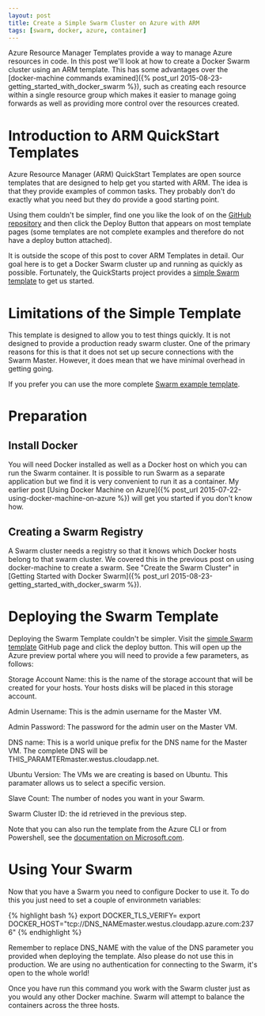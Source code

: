 ```yaml
---
layout: post
title: Create a Simple Swarm Cluster on Azure with ARM
tags: [swarm, docker, azure, container]
---
```


Azure Resource Manager Templates provide a way to manage Azure
resources in code. In this post we'll look at how to create a Docker
Swarm cluster using an ARM template. This has some advantages over the
[docker-machine commands examined]({% post_url 2015-08-23-getting_started_with_docker_swarm %}), such as creating each
resource within a single resource group which makes it easier to
manage going forwards as well as providing more control over the
resources created.

# Introduction to ARM QuickStart Templates

Azure Resource Manager (ARM) QuickStart Templates are open source
templates that are designed to help get you started with ARM. The idea
is that they provide examples of common tasks. They probably don't do
exactly what you need but they do provide a good starting point.

Using them couldn't be simpler, find one you like the look of on the
[GitHub
repository](https://github.com/Azure/azure-quickstart-templates) and
then click the Deploy Button that appears on most template pages (some
templates are not complete examples and therefore do not have a deploy
button attached).

It is outside the scope of this post to cover ARM Templates in
detail. Our goal here is to get a Docker Swarm cluster up and running
as quickly as possible. Fortunately, the QuickStarts project provides
a [simple Swarm
template](https://github.com/Azure/azure-quickstart-templates/tree/master/docker-simple-on-ubuntu)
to get us started.

# Limitations of the Simple Template

This template is designed to allow you to test things quickly. It is
not designed to provide a production ready swarm cluster. One of the
primary reasons for this is that it does not set up secure connections
with the Swarm Master. However, it does mean that we have minimal
overhead in getting going.

If you prefer you can use the more complete [Swarm example
template](https://github.com/Azure/azure-quickstart-templates/tree/master/docker-swarm-cluster).

# Preparation

## Install Docker

You will need Docker installed as well as a Docker host on which you
can run the Swarm container. It is possible to run Swarm as a separate
application but we find it is very convenient to run it as a
container. My earlier post [Using Docker Machine on Azure]({% post_url 2015-07-22-using-docker-machine-on-azure %}) will get you started
if you don't know how.

## Creating a Swarm Registry

A Swarm cluster needs a registry so that it knows which Docker hosts
belong to that swarm cluster. We covered this in the previous post on
using docker-machine to create a swarm. See "Create the Swarm Cluster"
in [Getting Started with Docker Swarm]({% post_url 2015-08-23-getting_started_with_docker_swarm %}).

# Deploying the Swarm Template

Deploying the Swarm Template couldn't be simpler. Visit the [simple
Swarm
template](https://github.com/Azure/azure-quickstart-templates/tree/master/docker-simple-on-ubuntu)
GitHub page and click the deploy button. This will open up the Azure preview portal where you will need to provide a few parameters, as follows:

Storage Account Name: this is the name of the storage account that
will be created for your hosts. Your hosts disks will be placed in
this storage account.

Admin Username: This is the admin username for the Master VM.

Admin Password: The password for the admin user on the Master VM.

DNS name: This is a world unique prefix for the DNS name for the
Master VM. The complete DNS will be
THIS_PARAMTERmaster.westus.cloudapp.net.

Ubuntu Version: The VMs we are creating is based on Ubuntu. This
paramater allows us to select a specific version.

Slave Count: The number of nodes you want in your Swarm.

Swarm Cluster ID: the id retrieved in the previous step.

Note that you can also run the template from the Azure CLI or from
Powershell, see the [documentation on Microsoft.com](http://azure.microsoft.com/en-us/documentation/templates/docker-swarm-cluster-simple/).

# Using Your Swarm

Now that you have a Swarm you need to configure Docker to use it. To
do this you just need to set a couple of environmetn variables:

{% highlight bash %}
export DOCKER_TLS_VERIFY=
export DOCKER_HOST="tcp://DNS_NAMEmaster.westus.cloudapp.azure.com:2376"
{% endhighlight %}

Remember to replace DNS_NAME with the value of the DNS parameter you
provided when deploying the template. Also please do not use this in
production. We are using no authentication for connecting to the
Swarm, it's open to the whole world!

Once you have run this command you work with the Swarm cluster just as
you would any other Docker machine. Swarm will attempt to balance the
containers across the three hosts.






